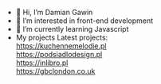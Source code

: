 - 👋 Hi, I’m Damian Gawin
- 👀 I’m interested in front-end development
- 🌱 I’m currently learning Javascript
- My projects Latest projects: <br>
https://kuchennemelodie.pl <br>
https://podsiadlodesign.pl <br>
https://inlibro.pl <br>
https://gbclondon.co.uk <br>
<!---
damiangaw/damiangaw is a ✨ special ✨ repository because its `README.md` (this file) appears on your GitHub profile.
You can click the Preview link to take a look at your changes.
--->

